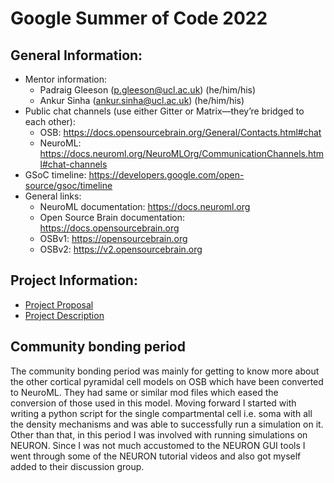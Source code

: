 # Google Summer of Code 2022
## General Information:
- Mentor information:
    - Padraig Gleeson (p.gleeson@ucl.ac.uk) (he/him/his)
    - Ankur Sinha (ankur.sinha@ucl.ac.uk) (he/him/his)
- Public chat channels (use either Gitter or Matrix—they’re bridged to each other):
    - OSB: https://docs.opensourcebrain.org/General/Contacts.html#chat  
    - NeuroML: https://docs.neuroml.org/NeuroMLOrg/CommunicationChannels.html#chat-channels 
- GSoC timeline: https://developers.google.com/open-source/gsoc/timeline
- General links:
    - NeuroML documentation: https://docs.neuroml.org
    - Open Source Brain documentation: https://docs.opensourcebrain.org
    - OSBv1: https://opensourcebrain.org
    - OSBv2: https://v2.opensourcebrain.org

## Project Information:
- [Project Proposal](https://docs.google.com/document/d/1GBoi9apEY3H_MndKfPCxUw29VjSLbJN6fgwAEDZXoGw/edit)
- [Project Description](https://summerofcode.withgoogle.com/programs/2022/projects/gXt6Wgk5)

## Community bonding period
The community bonding period was mainly for getting to know more about the other cortical pyramidal cell models on OSB which have been converted to NeuroML. They had same or similar mod files which eased the conversion of those used in this model. Moving forward I started with writing a python script for the single compartmental cell i.e. soma with all the density mechanisms and was able to successfully run a simulation on it. Other than that, in this period I was involved with running simulations on NEURON. Since I was not much accustomed to the NEURON GUI tools I went through some of the NEURON tutorial videos and also got myself added to their discussion group.

